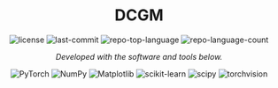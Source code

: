 <p align="center">
    <h1 align="center">DCGM</h1>
</p>
<p align="center">
	<img src="https://img.shields.io/github/license/alessimichele/DCGM?style=flat&color=0080ff" alt="license">
	<img src="https://img.shields.io/github/last-commit/alessimichele/DCGM?style=flat&logo=git&logoColor=white&color=0080ff" alt="last-commit">
	<img src="https://img.shields.io/github/languages/top/alessimichele/DCGM?style=flat&color=0080ff" alt="repo-top-language">
	<img src="https://img.shields.io/github/languages/count/alessimichele/DCGM?style=flat&color=0080ff" alt="repo-language-count">
<p>
<p align="center">
		<em>Developed with the software and tools below.</em>
</p>
<p align="center">
  <img src="https://img.shields.io/badge/PyTorch-2.2.2-EE4C2C.svg?style=flat&logo=PyTorch&logoColor=white" alt="PyTorch">
  <img src="https://img.shields.io/badge/NumPy-1.25.2-013243.svg?style=flat&logo=numpy&logoColor=white" alt="NumPy">
  <img src="https://img.shields.io/badge/Matplotlib-3.8.4-007ACC.svg?style=flat&logo=matplotlib&logoColor=white" alt="Matplotlib">
  <img src="https://img.shields.io/badge/scikit_learn-1.4.2-F7931E.svg?style=flat&logo=scikit-learn&logoColor=white" alt="scikit-learn">
<img src="https://img.shields.io/badge/scipy-1.14.1-377EF0.svg?style=flat&logo=scipy&logoColor=white" alt="scipy">
<img src="https://img.shields.io/badge/torchvision-0.17.2-EE4C2C.svg?style=flat&logo=PyTorch&logoColor=white" alt="torchvision">
<img src="https://img.shields.io/badge/umap_learn-0.5.6-3D4EAE.svg?style=flat&logo=data:image/png;base64,iVBORw0KGgoAAAANSUhEUgAAAB

</p>
<hr>
